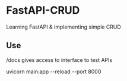 # FastAPI-CRUD
Learning FastAPI &amp; implementing simple CRUD


## Use

/docs gives access to interface to test APIs

uvicorn main:app --reload --port 8000